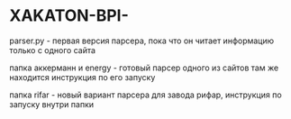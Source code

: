 # XAKATON-BPI-
parser.py - первая версия парсера, пока что он читает информацию только с одного сайта

папка аккерманн и energy - готовый парсер одного из сайтов
там же находится инструкция по его запуску

папка rifar - новый вариант парсера для завода рифар, инструкция по запуску внутри папки
